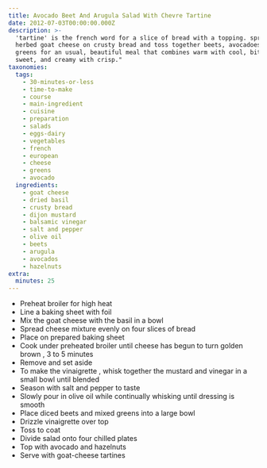 ```yaml
---
title: Avocado Beet And Arugula Salad With Chevre Tartine
date: 2012-07-03T00:00:00.000Z
description: >-
  'tartine' is the french word for a slice of bread with a topping. spread
  herbed goat cheese on crusty bread and toss together beets, avocadoes and
  greens for an usual, beautiful meal that combines warm with cool, bitter with
  sweet, and creamy with crisp."
taxonomies:
  tags:
    - 30-minutes-or-less
    - time-to-make
    - course
    - main-ingredient
    - cuisine
    - preparation
    - salads
    - eggs-dairy
    - vegetables
    - french
    - european
    - cheese
    - greens
    - avocado
  ingredients:
    - goat cheese
    - dried basil
    - crusty bread
    - dijon mustard
    - balsamic vinegar
    - salt and pepper
    - olive oil
    - beets
    - arugula
    - avocados
    - hazelnuts
extra:
  minutes: 25
---
```

 - Preheat broiler for high heat
 - Line a baking sheet with foil
 - Mix the goat cheese with the basil in a bowl
 - Spread cheese mixture evenly on four slices of bread
 - Place on prepared baking sheet
 - Cook under preheated broiler until cheese has begun to turn golden brown , 3 to 5 minutes
 - Remove and set aside
 - To make the vinaigrette , whisk together the mustard and vinegar in a small bowl until blended
 - Season with salt and pepper to taste
 - Slowly pour in olive oil while continually whisking until dressing is smooth
 - Place diced beets and mixed greens into a large bowl
 - Drizzle vinaigrette over top
 - Toss to coat
 - Divide salad onto four chilled plates
 - Top with avocado and hazelnuts
 - Serve with goat-cheese tartines
